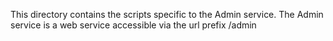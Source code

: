 This directory contains the scripts specific to the Admin service.
The Admin service is a web service accessible via the url prefix /admin
